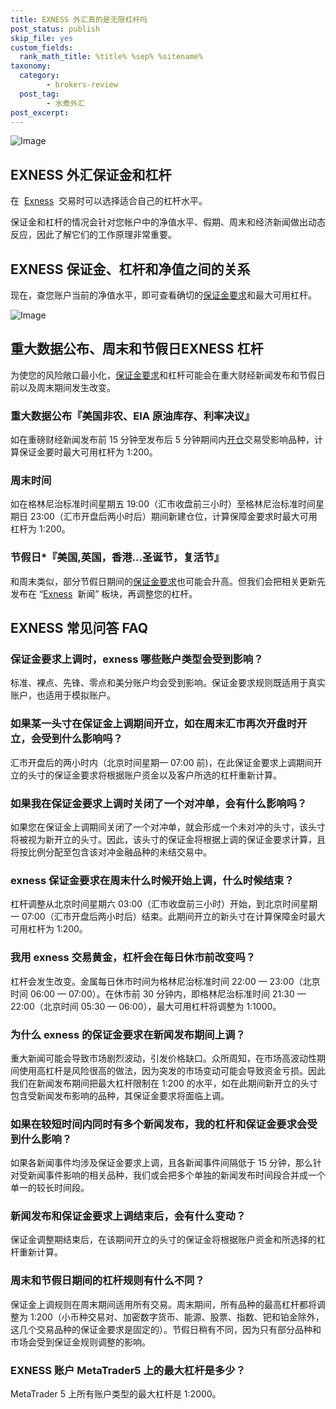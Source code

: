 ```yaml
---
title: EXNESS 外汇真的是无限杠杆吗
post_status: publish
skip_file: yes
custom_fields:
  rank_math_title: %title% %sep% %sitename%
taxonomy:
  category:
        - brokers-review
  post_tag:
        - 水煮外汇
post_excerpt: 
---
```

![Image](https://cdn.fendou.la/welaowei8/2019/01/Exness.svg)

## EXNESS 外汇保证金和杠杆

在  [Exness](https://www.ifttt.fun/go/exness-cn/)  交易时可以选择适合自己的杠杆水平。

保证金和杠杆的情况会针对您帐户中的净值水平、假期、周末和经济新闻做出动态反应，因此了解它们的工作原理非常重要。

## EXNESS 保证金、杠杆和净值之间的关系

现在，查您账户当前的净值水平，即可查看确切的[保证金要求](https://we.laowei8.com/question/exness-leverage)和最大可用杠杆。

![Image](https://cdn.fendou.la/welaowei8/2020/07/ec679f786486720331bc126ccf9a101f-5.gif)

## 重大数据公布、周末和节假日**EXNESS 杠杆**

为使您的风险敞口最小化，[保证金要求](https://we.laowei8.com/question/exness-leverage)和杠杆可能会在重大财经新闻发布和节假日前以及周末期间发生改变。

### 重大数据公布『美国非农、EIA 原油库存、利率决议』

如在重磅财经新闻发布前 15 分钟至发布后 5 分钟期间内[开仓](https://baike.baidu.com/item/%E5%BB%BA%E4%BB%93/3070296)交易受影响品种，计算保证金要时最大可用杠杆为 1:200。

### 周末时间

如在格林尼治标准时间星期五 19:00（汇市收盘前三小时）至格林尼治标准时间星期日 23:00（汇市开盘后两小时后）期间新建仓位，计算保障金要求时最大可用杠杆为 1:200。

### 节假日*『美国,英国，香港…圣诞节，复活节』

和周末类似，部分节假日期间的[保证金要求](https://we.laowei8.com/question/exness-leverage)也可能会升高。但我们会把相关更新先发布在 “[Exness](https://www.ifttt.fun/go/exness-cn/)  新闻” 板块，再调整您的杠杆。

## EXNESS 常见问答 FAQ

### 保证金要求上调时，exness 哪些账户类型会受到影响？

标准、裸点、先锋、零点和美分账户均会受到影响。保证金要求规则既适用于真实账户，也适用于模拟账户。

### 如果某一头寸在保证金上调期间开立，如在周末汇市再次开盘时开立，会受到什么影响吗？

汇市开盘后的两小时内（北京时间星期一 07:00 前)，在此保证金要求上调期间开立的头寸的保证金要求将根据账户资金以及客户所选的杠杆重新计算。

### 如果我在保证金要求上调时关闭了一个对冲单，会有什么影响吗？

如果您在保证金上调期间关闭了一个对冲单，就会形成一个未对冲的头寸，该头寸将被视为新开立的头寸。因此，该头寸的保证金将根据上调的保证金要求计算，且将按比例分配至包含该对冲金融品种的未结交易中。

### exness 保证金要求在周末什么时候开始上调，什么时候结束？

杠杆调整从北京时间星期六 03:00（汇市收盘前三小时）开始，到北京时间星期一 07:00（汇市开盘后两小时后）结束。此期间开立的新头寸在计算保障金时最大可用杠杆为 1:200。

### 我用 exness 交易黄金，杠杆会在每日休市前改变吗？

杠杆会发生改变。金属每日休市时间为格林尼治标准时间 22:00 — 23:00（北京时间 06:00 — 07:00）。在休市前 30 分钟内，即格林尼治标准时间 21:30 — 22:00（北京时间 05:30 — 06:00），最大可用杠杆将调整为 1:1000。

### 为什么 exness 的保证金要求在新闻发布期间上调？

重大新闻可能会导致市场剧烈波动，引发价格缺口。众所周知，在市场高波动性期间使用高杠杆是风险很高的做法，因为突发的市场变动可能会导致资金亏损。因此我们在新闻发布期间把最大杠杆限制在 1:200 的水平，如在此期间新开立的头寸包含受新闻发布影响的品种，其保证金要求将面临上调。

### 如果在较短时间内同时有多个新闻发布，我的杠杆和保证金要求会受到什么影响？

如果各新闻事件均涉及保证金要求上调，且各新闻事件间隔低于 15 分钟，那么针对受新闻事件影响的相关品种，我们或会把多个单独的新闻发布时间段合并成一个单一的较长时间段。

### 新闻发布和保证金要求上调结束后，会有什么变动？

保证金调整期结束后，在该期间开立的头寸的保证金将根据账户资金和所选择的杠杆重新计算。

### 周末和节假日期间的杠杆规则有什么不同？

保证金上调规则在周末期间适用所有交易。周末期间，所有品种的最高杠杆都将调整为 1:200（小币种交易对、加密数字货币、能源、股票、指数、钯和铂金除外，这几个交易品种的保证金要求是固定的）。节假日稍有不同，因为只有部分品种和市场会受到保证金规则调整的影响。

### EXNESS 账户 MetaTrader5 上的最大杠杆是多少？

MetaTrader 5 上所有账户类型的最大杠杆是 1:2000。